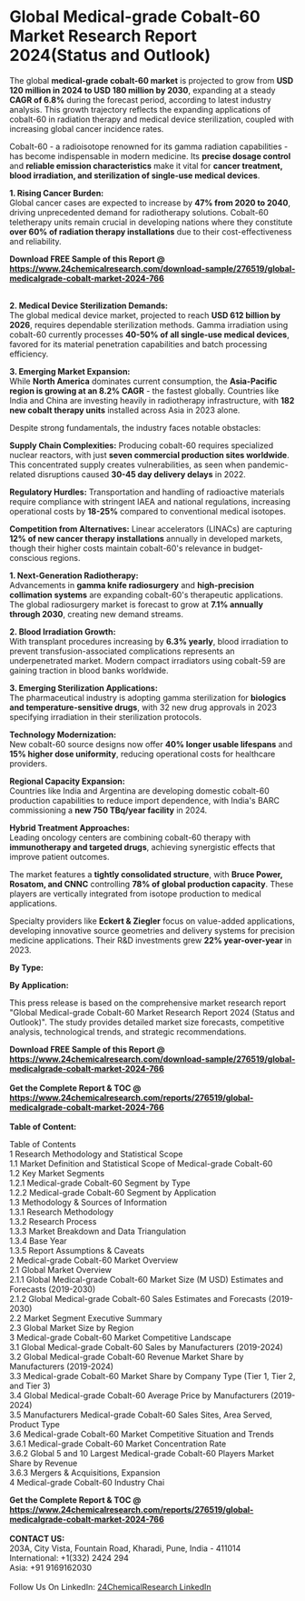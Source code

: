 <h1>Global Medical-grade Cobalt-60 Market Research Report 2024(Status and Outlook)</h1><p>The global <strong>medical-grade cobalt-60 market</strong> is projected to grow from <strong>USD 120 million in 2024 to USD 180 million by 2030</strong>, expanding at a steady <strong>CAGR of 6.8%</strong> during the forecast period, according to latest industry analysis. This growth trajectory reflects the expanding applications of cobalt-60 in radiation therapy and medical device sterilization, coupled with increasing global cancer incidence rates.</p><p>Cobalt-60 - a radioisotope renowned for its gamma radiation capabilities - has become indispensable in modern medicine. Its <strong>precise dosage control</strong> and <strong>reliable emission characteristics</strong> make it vital for <strong>cancer treatment, blood irradiation, and sterilization of single-use medical devices</strong>.</p><p><strong>1. Rising Cancer Burden:</strong><br>
Global cancer cases are expected to increase by <strong>47% from 2020 to 2040</strong>, driving unprecedented demand for radiotherapy solutions. Cobalt-60 teletherapy units remain crucial in developing nations where they constitute <strong>over 60% of radiation therapy installations</strong> due to their cost-effectiveness and reliability.</p><div><b>Download FREE Sample of this Report @ 
            <a href="https://www.24chemicalresearch.com/download-sample/276519/global-medicalgrade-cobalt-market-2024-766">
            https://www.24chemicalresearch.com/download-sample/276519/global-medicalgrade-cobalt-market-2024-766</a></b></div><br><p><strong>2. Medical Device Sterilization Demands:</strong><br>
The global medical device market, projected to reach <strong>USD 612 billion by 2026</strong>, requires dependable sterilization methods. Gamma irradiation using cobalt-60 currently processes <strong>40-50% of all single-use medical devices</strong>, favored for its material penetration capabilities and batch processing efficiency.</p><p><strong>3. Emerging Market Expansion:</strong><br>
While <strong>North America</strong> dominates current consumption, the <strong>Asia-Pacific region is growing at an 8.2% CAGR</strong> - the fastest globally. Countries like India and China are investing heavily in radiotherapy infrastructure, with <strong>182 new cobalt therapy units</strong> installed across Asia in 2023 alone.</p><p>Despite strong fundamentals, the industry faces notable obstacles:</p><p><strong>Supply Chain Complexities:</strong> Producing cobalt-60 requires specialized nuclear reactors, with just <strong>seven commercial production sites worldwide</strong>. This concentrated supply creates vulnerabilities, as seen when pandemic-related disruptions caused <strong>30-45 day delivery delays</strong> in 2022.</p><p><strong>Regulatory Hurdles:</strong> Transportation and handling of radioactive materials require compliance with stringent IAEA and national regulations, increasing operational costs by <strong>18-25%</strong> compared to conventional medical isotopes.</p><p><strong>Competition from Alternatives:</strong> Linear accelerators (LINACs) are capturing <strong>12% of new cancer therapy installations</strong> annually in developed markets, though their higher costs maintain cobalt-60's relevance in budget-conscious regions.</p><p><strong>1. Next-Generation Radiotherapy:</strong><br>
Advancements in <strong>gamma knife radiosurgery</strong> and <strong>high-precision collimation systems</strong> are expanding cobalt-60's therapeutic applications. The global radiosurgery market is forecast to grow at <strong>7.1% annually through 2030</strong>, creating new demand streams.</p><p><strong>2. Blood Irradiation Growth:</strong><br>
With transplant procedures increasing by <strong>6.3% yearly</strong>, blood irradiation to prevent transfusion-associated complications represents an underpenetrated market. Modern compact irradiators using cobalt-59 are gaining traction in blood banks worldwide.</p><p><strong>3. Emerging Sterilization Applications:</strong><br>
The pharmaceutical industry is adopting gamma sterilization for <strong>biologics and temperature-sensitive drugs</strong>, with 32 new drug approvals in 2023 specifying irradiation in their sterilization protocols.</p><p><strong>Technology Modernization:</strong><br>
	New cobalt-60 source designs now offer <strong>40% longer usable lifespans</strong> and <strong>15% higher dose uniformity</strong>, reducing operational costs for healthcare providers.</p><p><strong>Regional Capacity Expansion:</strong><br>
	Countries like India and Argentina are developing domestic cobalt-60 production capabilities to reduce import dependence, with India's BARC commissioning a <strong>new 750 TBq/year facility</strong> in 2024.</p><p><strong>Hybrid Treatment Approaches:</strong><br>
	Leading oncology centers are combining cobalt-60 therapy with <strong>immunotherapy and targeted drugs</strong>, achieving synergistic effects that improve patient outcomes.</p><p>The market features a <strong>tightly consolidated structure</strong>, with <strong>Bruce Power, Rosatom, and CNNC</strong> controlling <strong>78% of global production capacity</strong>. These players are vertically integrated from isotope production to medical applications.</p><p>Specialty providers like <strong>Eckert &amp; Ziegler</strong> focus on value-added applications, developing innovative source geometries and delivery systems for precision medicine applications. Their R&amp;D investments grew <strong>22% year-over-year</strong> in 2023.</p><p><strong>By Type:</strong></p><p><strong>By Application:</strong></p><p>This press release is based on the comprehensive market research report "Global Medical-grade Cobalt-60 Market Research Report 2024 (Status and Outlook)". The study provides detailed market size forecasts, competitive analysis, technological trends, and strategic recommendations.</p><div><b>Download FREE Sample of this Report @ 
            <a href="https://www.24chemicalresearch.com/download-sample/276519/global-medicalgrade-cobalt-market-2024-766">
            https://www.24chemicalresearch.com/download-sample/276519/global-medicalgrade-cobalt-market-2024-766</a></b></div><br><div><b>Get the Complete Report & TOC @ 
            <a href="https://www.24chemicalresearch.com/reports/276519/global-medicalgrade-cobalt-market-2024-766">
            https://www.24chemicalresearch.com/reports/276519/global-medicalgrade-cobalt-market-2024-766</a></b></div><br>
            <b>Table of Content:</b><p>Table of Contents<br />
1 Research Methodology and Statistical Scope<br />
1.1 Market Definition and Statistical Scope of Medical-grade Cobalt-60<br />
1.2 Key Market Segments<br />
1.2.1 Medical-grade Cobalt-60 Segment by Type<br />
1.2.2 Medical-grade Cobalt-60 Segment by Application<br />
1.3 Methodology & Sources of Information<br />
1.3.1 Research Methodology<br />
1.3.2 Research Process<br />
1.3.3 Market Breakdown and Data Triangulation<br />
1.3.4 Base Year<br />
1.3.5 Report Assumptions & Caveats<br />
2 Medical-grade Cobalt-60 Market Overview<br />
2.1 Global Market Overview<br />
2.1.1 Global Medical-grade Cobalt-60 Market Size (M USD) Estimates and Forecasts (2019-2030)<br />
2.1.2 Global Medical-grade Cobalt-60 Sales Estimates and Forecasts (2019-2030)<br />
2.2 Market Segment Executive Summary<br />
2.3 Global Market Size by Region<br />
3 Medical-grade Cobalt-60 Market Competitive Landscape<br />
3.1 Global Medical-grade Cobalt-60 Sales by Manufacturers (2019-2024)<br />
3.2 Global Medical-grade Cobalt-60 Revenue Market Share by Manufacturers (2019-2024)<br />
3.3 Medical-grade Cobalt-60 Market Share by Company Type (Tier 1, Tier 2, and Tier 3)<br />
3.4 Global Medical-grade Cobalt-60 Average Price by Manufacturers (2019-2024)<br />
3.5 Manufacturers Medical-grade Cobalt-60 Sales Sites, Area Served, Product Type<br />
3.6 Medical-grade Cobalt-60 Market Competitive Situation and Trends<br />
3.6.1 Medical-grade Cobalt-60 Market Concentration Rate<br />
3.6.2 Global 5 and 10 Largest Medical-grade Cobalt-60 Players Market Share by Revenue<br />
3.6.3 Mergers & Acquisitions, Expansion<br />
4 Medical-grade Cobalt-60 Industry Chai</p><div><b>Get the Complete Report & TOC @ 
            <a href="https://www.24chemicalresearch.com/reports/276519/global-medicalgrade-cobalt-market-2024-766">
            https://www.24chemicalresearch.com/reports/276519/global-medicalgrade-cobalt-market-2024-766</a></b></div><br><b>CONTACT US:</b><br>
            203A, City Vista, Fountain Road, Kharadi, Pune, India - 411014<br>
            International: +1(332) 2424 294<br>
            Asia: +91 9169162030 <br><br>
            Follow Us On LinkedIn: <a href="https://www.linkedin.com/company/24chemicalresearch/">24ChemicalResearch LinkedIn</a>